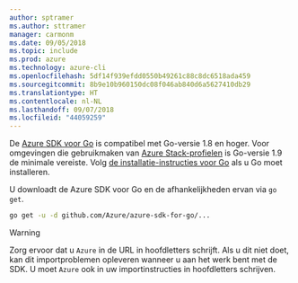```yaml
---
author: sptramer
ms.author: sttramer
manager: carmonm
ms.date: 09/05/2018
ms.topic: include
ms.prod: azure
ms.technology: azure-cli
ms.openlocfilehash: 5df14f939efdd0550b49261c88c8dc6518ada459
ms.sourcegitcommit: 8b9e10b960150dc08f046ab840d6a5627410db29
ms.translationtype: HT
ms.contentlocale: nl-NL
ms.lasthandoff: 09/07/2018
ms.locfileid: "44059259"
---
```

De [Azure SDK voor Go](https://github.com/Azure/azure-sdk-for-go) is compatibel met Go-versie 1.8 en hoger. Voor omgevingen die gebruikmaken van [Azure Stack-profielen](/azure/azure-stack/user/azure-stack-version-profiles-go) is Go-versie 1.9 de minimale vereiste.
Volg [de installatie-instructies voor Go](https://golang.org/doc/install) als u Go moet installeren.

U downloadt de Azure SDK voor Go en de afhankelijkheden ervan via `go get`.

```bash
go get -u -d github.com/Azure/azure-sdk-for-go/...
```

> [!WARNING]
> Zorg ervoor dat u `Azure` in de URL in hoofdletters schrijft. Als u dit niet doet, kan dit importproblemen opleveren wanneer u aan het werk bent met de SDK. U moet `Azure` ook in uw importinstructies in hoofdletters schrijven.
